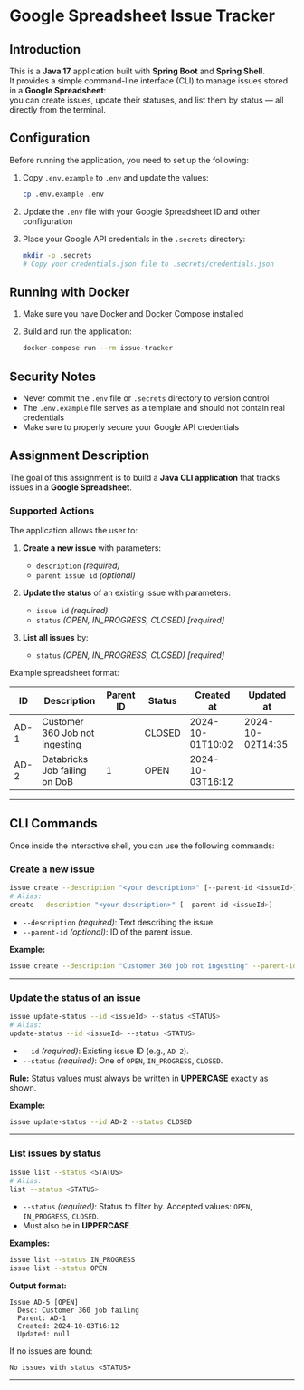 # Google Spreadsheet Issue Tracker

## Introduction

This is a **Java 17** application built with **Spring Boot** and **Spring Shell**.  
It provides a simple command-line interface (CLI) to manage issues stored in a **Google Spreadsheet**:  
you can create issues, update their statuses, and list them by status — all directly from the terminal.


## Configuration

Before running the application, you need to set up the following:

1. Copy `.env.example` to `.env` and update the values:
   ```bash
   cp .env.example .env
   ```

2. Update the `.env` file with your Google Spreadsheet ID and other configuration

3. Place your Google API credentials in the `.secrets` directory:
   ```bash
   mkdir -p .secrets
   # Copy your credentials.json file to .secrets/credentials.json
   ```

## Running with Docker

1. Make sure you have Docker and Docker Compose installed

2. Build and run the application:
   ```bash
   docker-compose run --rm issue-tracker
   ```

## Security Notes

- Never commit the `.env` file or `.secrets` directory to version control
- The `.env.example` file serves as a template and should not contain real credentials
- Make sure to properly secure your Google API credentials

## Assignment Description

The goal of this assignment is to build a **Java CLI application** that tracks issues in a **Google Spreadsheet**.

### Supported Actions
The application allows the user to:

1. **Create a new issue** with parameters:
    - `description` *(required)*
    - `parent issue id` *(optional)*

2. **Update the status** of an existing issue with parameters:
    - `issue id` *(required)*
    - `status` *(OPEN, IN_PROGRESS, CLOSED) [required]*

3. **List all issues** by:
    - `status` *(OPEN, IN_PROGRESS, CLOSED) [required]*

Example spreadsheet format:

| ID   | Description                     | Parent ID | Status       | Created at       | Updated at       |
|------|---------------------------------|-----------|--------------|------------------|------------------|
| AD-1 | Customer 360 Job not ingesting  |           | CLOSED       | 2024-10-01T10:02 | 2024-10-02T14:35 |
| AD-2 | Databricks Job failing on DoB   | 1         | OPEN         | 2024-10-03T16:12 |                  |

---
## CLI Commands

Once inside the interactive shell, you can use the following commands:

### Create a new issue

```bash
issue create --description "<your description>" [--parent-id <issueId>]
# Alias:
create --description "<your description>" [--parent-id <issueId>]
```

- `--description` *(required)*: Text describing the issue.
- `--parent-id` *(optional)*: ID of the parent issue.

**Example:**

```bash
issue create --description "Customer 360 job not ingesting" --parent-id AD-1
```

---

### Update the status of an issue

```bash
issue update-status --id <issueId> --status <STATUS>
# Alias:
update-status --id <issueId> --status <STATUS>
```

- `--id` *(required)*: Existing issue ID (e.g., `AD-2`).
- `--status` *(required)*: One of `OPEN`, `IN_PROGRESS`, `CLOSED`.

**Rule:** Status values must always be written in **UPPERCASE** exactly as shown.

**Example:**

```bash
issue update-status --id AD-2 --status CLOSED
```

---

### List issues by status

```bash
issue list --status <STATUS>
# Alias:
list --status <STATUS>
```

- `--status` *(required)*: Status to filter by. Accepted values: `OPEN`, `IN_PROGRESS`, `CLOSED`.
- Must also be in **UPPERCASE**.

**Examples:**

```bash
issue list --status IN_PROGRESS
issue list --status OPEN
```

**Output format:**

```
Issue AD-5 [OPEN]
  Desc: Customer 360 job failing
  Parent: AD-1
  Created: 2024-10-03T16:12
  Updated: null
```

If no issues are found:

```
No issues with status <STATUS>
```

---